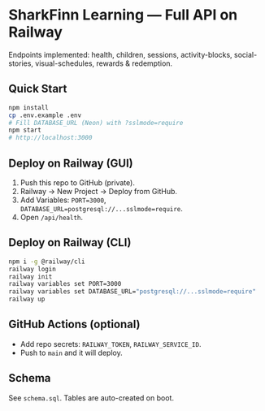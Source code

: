 # SharkFinn Learning — Full API on Railway

Endpoints implemented: health, children, sessions, activity-blocks, social-stories, visual-schedules, rewards & redemption.

## Quick Start
```bash
npm install
cp .env.example .env
# Fill DATABASE_URL (Neon) with ?sslmode=require
npm start
# http://localhost:3000
```

## Deploy on Railway (GUI)
1) Push this repo to GitHub (private).  
2) Railway → New Project → Deploy from GitHub.  
3) Add Variables: `PORT=3000`, `DATABASE_URL=postgresql://...sslmode=require`.  
4) Open `/api/health`.

## Deploy on Railway (CLI)
```bash
npm i -g @railway/cli
railway login
railway init
railway variables set PORT=3000
railway variables set DATABASE_URL="postgresql://...sslmode=require"
railway up
```

## GitHub Actions (optional)
- Add repo secrets: `RAILWAY_TOKEN`, `RAILWAY_SERVICE_ID`.
- Push to `main` and it will deploy.

## Schema
See `schema.sql`. Tables are auto-created on boot.
